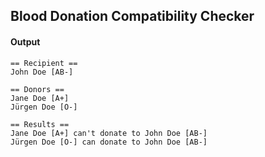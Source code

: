## Blood Donation Compatibility Checker

#### Output

    == Recipient ==
    John Doe [AB-]

    == Donors ==
    Jane Doe [A+]
    Jürgen Doe [O-]

    == Results ==
    Jane Doe [A+] can't donate to John Doe [AB-]
    Jürgen Doe [O-] can donate to John Doe [AB-]
